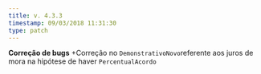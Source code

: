 ```yaml
---
title: v. 4.3.3
timestamp: 09/03/2018 11:31:30
type: patch
---
```


**Correção de bugs**
+Correção no `DemonstrativoNovo`referente aos juros de mora na hipótese de haver `PercentualAcordo`